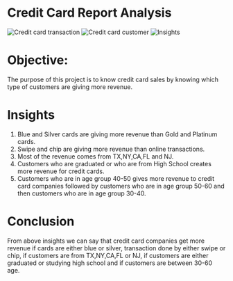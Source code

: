 # Credit Card Report Analysis
![Credit card transaction](https://github.com/yaswanth144/Power-BI-Projects/assets/54733845/165888d3-579d-4d4d-ad16-b0c7cf6f9adf)
![Credit card customer](https://github.com/yaswanth144/Power-BI-Projects/assets/54733845/6f86f9bf-d19c-4731-ab40-1a207211eceb)
![Insights](https://github.com/yaswanth144/Power-BI-Projects/assets/54733845/577d1979-34b6-4075-9ca3-547c0e2e1662)

# Objective:
The purpose of this project is to know credit card sales by knowing which type of customers are giving more revenue. 

# Insights

1. Blue and Silver cards are giving more revenue than Gold and Platinum cards.
2. Swipe and chip  are giving more revenue than online transactions.
3. Most of the revenue comes from TX,NY,CA,FL and NJ.
4. Customers who are graduated or who are from High School creates more revenue for credit cards.
5. Customers who are in age group 40-50 gives more revenue to credit card companies followed by customers who are in age group 50-60 and then customers who are in age group 30-40.

# Conclusion

From above insights we can say that credit card companies get more revenue if cards are either blue or silver, transaction done by either swipe or chip, if customers are from TX,NY,CA,FL or NJ, if customers are either graduated or studying high school and if customers are between 30-60 age.
